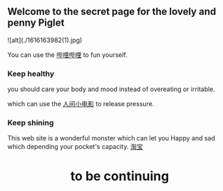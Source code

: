 ## Welcome to the secret page for the lovely and penny Piglet
<div align = centet>![alt](./1616163982(1).jpg)


You can use the [哔哩哔哩](https://www.bilibili.com/) to fun yourself.

### Keep healthy

you should care your body and mood instead of overeating or irritable.

which can use the [人间小电影](https://www.xvideos.com/) to release pressure.

### Keep shining

This web site is a wonderful monster which can let you Happy and sad which depending your pocket's capacity.
[淘宝](https://www.taobao.com/)

### <h1 align = "center"> to be continuing </h1>
